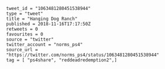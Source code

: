 ```
tweet_id = "1063481280451538944"
type = "tweet"
title = "Hanging Dog Ranch"
published = 2018-11-16T17:17:50Z
retweets = 0
favourites = 0
source = "twitter"
twitter_account = "norms_ps4"
source_url = "https://twitter.com/norms_ps4/status/1063481280451538944"
tag = [ "ps4share", "reddeadredemption2",]
```

<p class='image'><img src='https://mnf.m17s.net/2018/11/16/DsI-liFWkAAzSYA.jpg' alt=''></p>

